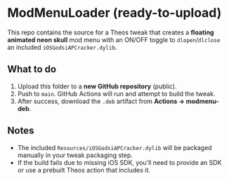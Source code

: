 
# ModMenuLoader (ready-to-upload)

This repo contains the source for a Theos tweak that creates a **floating animated neon skull**
mod menu with an ON/OFF toggle to `dlopen`/`dlclose` an included `iOSGodsiAPCracker.dylib`.

## What to do
1. Upload this folder to a **new GitHub repository** (public).
2. Push to `main`. GitHub Actions will run and attempt to build the tweak.
3. After success, download the `.deb` artifact from **Actions -> modmenu-deb**.

## Notes
- The included `Resources/iOSGodsiAPCracker.dylib` will be packaged manually in your tweak packaging step.
- If the build fails due to missing iOS SDK, you'll need to provide an SDK or use a prebuilt Theos action that includes it.

